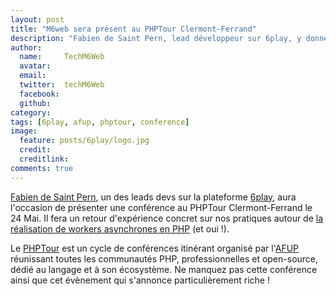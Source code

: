 ```yaml
---
layout: post
title: "M6web sera présent au PHPTour Clermont-Ferrand"
description: "Fabien de Saint Pern, lead développeur sur 6play, y donnera une conférence sur la réalisation de workers en PHP / Symfony2."
author:
  name:     TechM6Web
  avatar:   
  email:
  twitter:  techM6Web      
  facebook:       
  github:    
category:
tags: [6play, afup, phptour, conference]
image:
  feature: posts/6play/logo.jpg
  credit: 
  creditlink: 
comments: true
---
```


[Fabien de Saint Pern](https://twitter.com/fabdsp), un des leads devs sur la plateforme [6play](http://www.6play.fr), aura l'occasion de présenter une conférence au PHPTour Clermont-Ferrand le 24 Mai. Il fera un retour d'expérience concret sur nos pratiques autour de [la réalisation de workers asynchrones en PHP](http://event.afup.org/php-tour-2016/programme/#1761) (et oui !). 

Le [PHPTour](http://www.phptour.org) est un cycle de conférences itinérant organisé par l'[AFUP](http://www.afup.org) réunissant toutes les communautés PHP, professionnelles et open-source, dédié au langage et à son écosystème. Ne manquez pas cette conférence ainsi que cet évènement qui s'annonce particulièrement riche !
 

